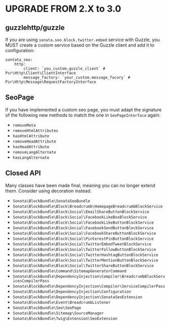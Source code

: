 UPGRADE FROM 2.X to 3.0
=======================

## guzzlehttp/guzzle

If you are using `sonata.seo.block.twitter.embed` service with Guzzle, you MUST create a custom service based on the Guzzle client and add it to configuration:

    sontata_seo:
        http:
            client: `you_custom.guzzle_client` # Psr\Http\Client\ClientInterface
            message_factory: `your_custom.message_facory` # Psr\Http\Message\RequestFactoryInterface

## SeoPage

If you have implemented a custom seo page, you must adapt the signature of the following new methods to match the one in `SeoPageInterface` again:

 * `removeMeta`
 * `removeHtmlAttributes`
 * `hasHtmlAttribute`
 * `removeHeadAttribute`
 * `hasHeadAttribute`
 * `removeLangAlternate`
 * `hasLangAlternate`

## Closed API

Many classes have been made final, meaning you can no longer extend them.
Consider using decoration instead.

 * `Sonata\BlockBundle\SonataSeoBundle`
 * `Sonata\BlockBundle\Block\Breadcrumb\HomepageBreadcrumbBlockService`
 * `Sonata\BlockBundle\Block\Social\EmailShareButtonBlockService`
 * `Sonata\BlockBundle\Block\Social\FacebookLikeBoxBlockService`
 * `Sonata\BlockBundle\Block\Social\FacebookLikeButtonBlockService`
 * `Sonata\BlockBundle\Block\Social\FacebookSendButtonBlockService`
 * `Sonata\BlockBundle\Block\Social\FacebookShareButtonBlockService`
 * `Sonata\BlockBundle\Block\Social\PinterestPinButtonBlockService`
 * `Sonata\BlockBundle\Block\Social\TwitterEmbedTweetBlockService`
 * `Sonata\BlockBundle\Block\Social\TwitterFollowButtonBlockService`
 * `Sonata\BlockBundle\Block\Social\TwitterHashtagButtonBlockService`
 * `Sonata\BlockBundle\Block\Social\TwitterMentionButtonBlockService`
 * `Sonata\BlockBundle\Block\Social\TwitterShareButtonBlockService`
 * `Sonata\BlockBundle\Command\SitemapGeneratorCommand`
 * `Sonata\BlockBundle\DependencyInjection\Compiler\BreadcrumbBlockServicesCompilerPass`
 * `Sonata\BlockBundle\DependencyInjection\Compiler\ServiceCompilerPass`
 * `Sonata\BlockBundle\DependencyInjection\Configuration`
 * `Sonata\BlockBundle\DependencyInjection\SonataSeoExtension`
 * `Sonata\BlockBundle\Event\BreadcrumbListener`
 * `Sonata\BlockBundle\Seo\SeoPage`
 * `Sonata\BlockBundle\Sitemap\SourceManager`
 * `Sonata\BlockBundle\Twig\Extension\SeoExtension`

